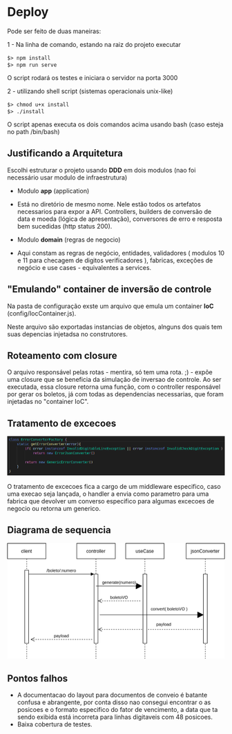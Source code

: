 
# Deploy

  

Pode ser feito de duas maneiras:

  

1 - Na linha de comando, estando na raiz do projeto executar

  
    $> npm install    
    $> npm run serve

O script rodará os testes e iniciara o servidor na porta 3000

2 - utilizando shell script (sistemas operacionais unix-like)
  

    $> chmod u+x install    
    $> ./install

O script apenas executa os dois comandos acima usando bash (caso esteja no path /bin/bash)

  

## Justificando a Arquitetura

  

Escolhi estruturar o projeto usando **DDD** em dois modulos (nao foi necessário usar modulo de infraestrutura)

  

- Modulo **app** (application)

- Está no diretório de mesmo nome. Nele estão todos os artefatos necessarios para expor a API. Controllers, builders de conversão de data e moeda (lógica de apresentação), conversores de erro e resposta bem sucedidas (http status 200).

- Modulo **domain** (regras de negocio)

- Aqui constam as regras de negócio, entidades, validadores ( modulos 10 e 11 para checagem de digitos verificadores ), fabricas, exceções de negócio e use cases - equivalentes a services.

  

## "Emulando" container de inversão de controle

Na pasta de configuração exste um arquivo que emula um container **IoC** (config/IocContainer.js).

Neste arquivo são exportadas instancias de objetos, alnguns dos quais tem suas depencias injetadsa no construtores.

  

## Roteamento com closure

O arquivo responsável pelas rotas - mentira, só tem uma rota. ;) - expõe uma closure que se beneficia da simulação de inversao de controle. Ao ser executada, essa closure retorna uma função, com o controller responsável por gerar os boletos, já com todas as dependencias necessarias, que foram injetadas no "container IoC".

  

## Tratamento de excecoes

  

![plot](./error-handler.png)

  

O tratamento de excecoes fica a cargo de um middleware especifico, caso uma execao seja lançada, o handler a envia como parametro para uma fabrica que devolver um converso especifico para algumas excecoes de negocio ou retorna um generico.

  

## Diagrama de sequencia

  

![plot](./bank-bill-generation.drawio.png)

## Pontos falhos

 - A documentacao do layout para documentos de conveio é batante confusa e abrangente, por conta disso nao consegui encontrar o as posicoes e o formato especifico do fator de vencimento, a data que ta sendo exibida está incorreta para linhas digitaveis com 48 posicoes.
 - Baixa cobertura de testes.
 
 
